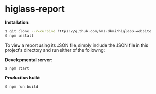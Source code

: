 # higlass-report

**Installation:**

```bash
$ git clone --recursive https://github.com/hms-dbmi/higlass-website
$ npm install
```

To view a report using its JSON file, simply include the JSON file in this project's directory and run either of the following:

**Developmental server:**

```bash
$ npm start
```

**Production build:**

```bash
$ npm run build
```
